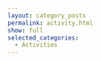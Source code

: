 ```yaml
---
layout: category_posts
permalink: activity.html
show: full
selected_categories:
  - Activities
---
```

